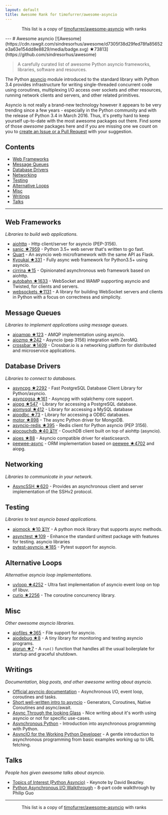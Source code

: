 ```yaml
---
layout: default
title: Awesome Rank for timofurrer/awesome-asyncio
---
```


<p align="center">
	This list is a copy of <a href="https://github.com/timofurrer/awesome-asyncio">timofurrer/awesome-asyncio</a> with ranks
</p>
---
# Awesome asyncio [![Awesome](https://cdn.rawgit.com/sindresorhus/awesome/d7305f38d29fed78fa85652e3a63e154dd8e8829/media/badge.svg) ★73813](https://github.com/sindresorhus/awesome)

> A carefully curated list of awesome Python asyncio frameworks, libraries, software and resources.

The Python [asyncio](https://docs.python.org/3/library/asyncio.html) module introduced to the standard library with Python 3.4 provides infrastructure for writing single-threaded concurrent code using coroutines, multiplexing I/O access over sockets and other resources, running network clients and servers, and other related primitives.

Asyncio is not really a brand-new technology however it appears to be very trending since a few years - especially in the Python community and with the release of Python 3.4 in March 2016.
Thus, it's pretty hard to keep yourself up-to-date with the most awesome packages out there.
Find some of those *awesome* packages here and if you are missing one we count on you to [create an Issue or a Pull Request](https://github.com/timofurrer/awesome-asyncio/blob/master/CONTRIBUTING.md) with your suggestion.

## Contents

* [Web Frameworks](#web-frameworks)
* [Message Queues](#message-queues)
* [Database Drivers](#database-drivers)
* [Networking](#networking)
* [Testing](#testing)
* [Alternative Loops](#alternative-loops)
* [Misc](#misc)
* [Writings](#writings)
* [Talks](#talks)

***

## Web Frameworks

*Libraries to build web applications.*

* [aiohttp](https://github.com/KeepSafe/aiohttp) - Http client/server for asyncio (PEP-3156).
* [sanic ★7959](https://github.com/channelcat/sanic) - Python 3.5+ web server that's written to go fast.
* [Quart](https://gitlab.com/pgjones/quart) - An asyncio web microframework with the same API as Flask.
* [Kyoukai ★331](https://github.com/SunDwarf/Kyoukai) - Fully async web framework for Python3.5+ using asyncio.
* [cirrina ★15](https://github.com/neolynx/cirrina) - Opinionated asynchronous web framework based on aiohttp.
* [autobahn ★1633](https://github.com/crossbario/autobahn-python) - WebSocket and WAMP supporting asyncio and Twisted, for clients and servers.
* [websockets ★1131](https://github.com/aaugustin/websockets) - A library for building WebSocket servers and clients in Python with a focus on correctness and simplicity.

## Message Queues

*Libraries to implement applications using message queues.*

* [aioamqp ★123](https://github.com/Polyconseil/aioamqp) - AMQP implementation using asyncio.
* [aiozmq ★242](https://github.com/aio-libs/aiozmq) - Asyncio (pep 3156) integration with ZeroMQ.
* [crossbar ★1409](https://github.com/crossbario/crossbar) - Crossbar.io is a networking platform for distributed and microservice applications.

## Database Drivers

*Libraries to connect to databases.*

* [asyncpg ★2292](https://github.com/MagicStack/asyncpg) - Fast PostgreSQL Database Client Library for Python/asyncio.
* [asyncpgsa ★161](https://github.com/CanopyTax/asyncpgsa) - Asyncpg with sqlalchemy core support.
* [aiopg ★547](https://github.com/aio-libs/aiopg) - Library for accessing a PostgreSQL database.
* [aiomysql ★412](https://github.com/aio-libs/aiomysql) - Library for accessing a MySQL database
* [aioodbc ★73](https://github.com/aio-libs/aioodbc) - Library for accessing a ODBC databases.
* [motor ★898](https://github.com/mongodb/motor) - The async Python driver for MongoDB.
* [asyncio-redis ★395](https://github.com/jonathanslenders/asyncio-redis) - Redis client for Python asyncio (PEP 3156).
* [aiocouchdb ★40 ⏳1Y](https://github.com/aio-libs/aiocouchdb) - CouchDB client built on top of aiohttp (asyncio).
* [aioes ★88](https://github.com/aio-libs/aioes) - Asyncio compatible driver for elasticsearch.
* [peewee-async](https://github.com/05bit/peewee-async) - ORM implementation based on [peewee ★4702](https://github.com/coleifer/peewee) and aiopg.

## Networking

*Libraries to communicate in your network.*

* [AsyncSSH ★620](https://github.com/ronf/asyncssh) - Provides an asynchronous client and server implementation of the SSHv2 protocol.

## Testing

*Libraries to test asyncio based applications.*

* [aiomock ★10 ⏳1Y](https://github.com/nhumrich/aiomock) - A python mock library that supports async methods.
* [asynctest ★109](https://github.com/Martiusweb/asynctest) - Enhance the standard unittest package with features for testing. asyncio libraries
* [pytest-asyncio ★185](https://github.com/pytest-dev/pytest-asyncio) - Pytest support for asyncio.

## Alternative Loops

*Alternative asyncio loop implementations.*

* [uvloop ★4252](https://github.com/MagicStack/uvloop) - Ultra fast implementation of asyncio event loop on top of libuv.
* [curio ★2256](https://github.com/dabeaz/curio) - The coroutine concurrency library.

## Misc

*Other awesome asyncio libraries.*

* [aiofiles ★365](https://github.com/Tinche/aiofiles) - File support for asyncio.
* [aiodebug ★8](https://github.com/qntln/aiodebug) - A tiny library for monitoring and testing asyncio programs.
* [aiorun ★7](https://github.com/cjrh/aiorun) - A `run()` function that handles all the usual boilerplate for startup and graceful shutdown.

## Writings

*Documentation, blog posts, and other awesome writing about asyncio.*

* [Official asyncio documentation](https://docs.python.org/3/library/asyncio.html) - Asynchronous I/O, event loop, coroutines and tasks.
* [Short well-written intro to asyncio](http://masnun.com/2015/11/13/python-generators-coroutines-native-coroutines-and-async-await.html) - Generators, Coroutines, Native Coroutines and async/await.
* [Async Through the looking Glass](https://hackernoon.com/async-through-the-looking-glass-d69a0a88b661) - Nice writing about it's worth using asyncio or not for specific use-cases.
* [Asynchronous Python](https://hackernoon.com/asynchronous-python-45df84b82434) - Introduction into asynchronous programming with Python.
* [AsyncIO for the Working Python Developer](https://hackernoon.com/asyncio-for-the-working-python-developer-5c468e6e2e8e) - A gentle introduction to asynchronous programming from basic examples working up to URL fetching.

## Talks

*People has given awesome talks about asyncio.*

* [Topics of Interest (Python Asyncio)](https://www.youtube.com/watch?v=ZzfHjytDceU) - Keynote by David Beazley.
* [Python Asynchronous I/O Walkthrough](https://www.youtube.com/playlist?list=PLpEcQSRWP2IjVRlTUptdD05kG-UkJynQT) - 8-part code walkthrough by Philip Guo
---
<p align="center">
	This list is a copy of <a href="https://github.com/timofurrer/awesome-asyncio">timofurrer/awesome-asyncio</a> with ranks
</p>
